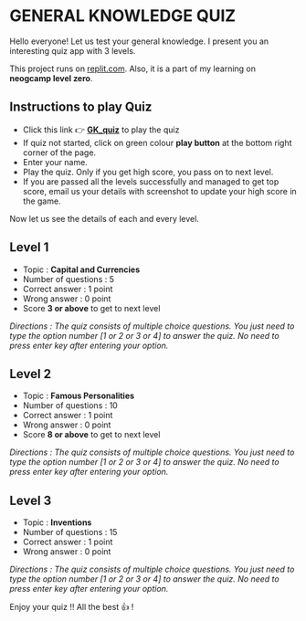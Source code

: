 # __GENERAL KNOWLEDGE QUIZ__

Hello everyone! Let us test your general knowledge. I present you an interesting quiz app with 3 levels.

This project runs on [replit.com](https://replit.com/). Also, it is a part of my learning on __neogcamp level zero__.

## __Instructions to play Quiz__
- Click this link :point_right: [__GK_quiz__](https://replit.com/@GomathiCoder/QuizmarkTwo?embed=1&output=1#index.js) to
play the quiz
- If quiz not started, click on green colour __play button__ at the bottom right corner of the page.
- Enter your name.
- Play the quiz. Only if you get high score, you pass on to next level.
- If you are passed all the levels successfully and managed to get top score, email us your details with screenshot to update
your high score in the game.

Now let us see the details of each and every level.

## __Level 1__
- Topic : __Capital and Currencies__
- Number of questions : 5
- Correct answer : 1 point
- Wrong answer : 0 point
- Score __3 or above__ to get to next level

_Directions : The quiz consists of multiple choice questions. You just need to type the option number [1 or 2 or 3 or 4]
to answer the quiz. No need to press enter key after entering your option._

## __Level 2__
- Topic : __Famous Personalities__
- Number of questions : 10
- Correct answer : 1 point
- Wrong answer : 0 point
- Score __8 or above__ to get to next level

_Directions : The quiz consists of multiple choice questions. You just need to type the option number [1 or 2 or 3 or 4]
to answer the quiz. No need to press enter key after entering your option._

## __Level 3__
- Topic : __Inventions__
- Number of questions : 15
- Correct answer : 1 point
- Wrong answer : 0 point

_Directions : The quiz consists of multiple choice questions. You just need to type the option number [1 or 2 or 3 or 4]
to answer the quiz. No need to press enter key after entering your option._

Enjoy your quiz !! All the best :thumbsup: !